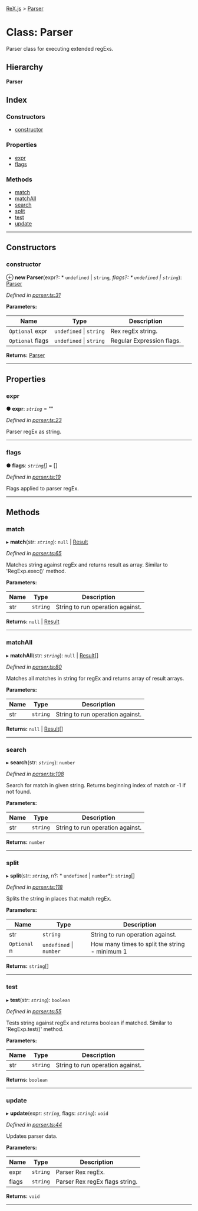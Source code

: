 [ReX.js](../README.md) > [Parser](../classes/parser.md)

# Class: Parser

Parser class for executing extended regExs.

## Hierarchy

**Parser**

## Index

### Constructors

* [constructor](parser.md#constructor)

### Properties

* [expr](parser.md#expr)
* [flags](parser.md#flags)

### Methods

* [match](parser.md#match)
* [matchAll](parser.md#matchall)
* [search](parser.md#search)
* [split](parser.md#split)
* [test](parser.md#test)
* [update](parser.md#update)

---

## Constructors

<a id="constructor"></a>

###  constructor

⊕ **new Parser**(expr?: * `undefined` &#124; `string`*, flags?: * `undefined` &#124; `string`*): [Parser](parser.md)

*Defined in [parser.ts:31](https://github.com/areknawo/Rex/blob/cd201a2/src/parser.ts#L31)*

**Parameters:**

| Name | Type | Description |
| ------ | ------ | ------ |
| `Optional` expr |  `undefined` &#124; `string`|  Rex regEx string. |
| `Optional` flags |  `undefined` &#124; `string`|  Regular Expression flags. |

**Returns:** [Parser](parser.md)

___

## Properties

<a id="expr"></a>

###  expr

**● expr**: *`string`* = ""

*Defined in [parser.ts:23](https://github.com/areknawo/Rex/blob/cd201a2/src/parser.ts#L23)*

Parser regEx as string.

___
<a id="flags"></a>

###  flags

**● flags**: *`string`[]* =  []

*Defined in [parser.ts:19](https://github.com/areknawo/Rex/blob/cd201a2/src/parser.ts#L19)*

Flags applied to parser regEx.

___

## Methods

<a id="match"></a>

###  match

▸ **match**(str: *`string`*):  `null` &#124; [Result](../interfaces/result.md)

*Defined in [parser.ts:65](https://github.com/areknawo/Rex/blob/cd201a2/src/parser.ts#L65)*

Matches string against regEx and returns result as array. Similar to 'RegExp.exec()' method.

**Parameters:**

| Name | Type | Description |
| ------ | ------ | ------ |
| str | `string` |  String to run operation against. |

**Returns:**  `null` &#124; [Result](../interfaces/result.md)

___
<a id="matchall"></a>

###  matchAll

▸ **matchAll**(str: *`string`*):  `null` &#124; [Result](../interfaces/result.md)[]

*Defined in [parser.ts:80](https://github.com/areknawo/Rex/blob/cd201a2/src/parser.ts#L80)*

Matches all matches in string for regEx and returns array of result arrays.

**Parameters:**

| Name | Type | Description |
| ------ | ------ | ------ |
| str | `string` |  String to run operation against. |

**Returns:**  `null` &#124; [Result](../interfaces/result.md)[]

___
<a id="search"></a>

###  search

▸ **search**(str: *`string`*): `number`

*Defined in [parser.ts:108](https://github.com/areknawo/Rex/blob/cd201a2/src/parser.ts#L108)*

Search for match in given string. Returns beginning index of match or -1 if not found.

**Parameters:**

| Name | Type | Description |
| ------ | ------ | ------ |
| str | `string` |  String to run operation against. |

**Returns:** `number`

___
<a id="split"></a>

###  split

▸ **split**(str: *`string`*, n?: * `undefined` &#124; `number`*): `string`[]

*Defined in [parser.ts:118](https://github.com/areknawo/Rex/blob/cd201a2/src/parser.ts#L118)*

Splits the string in places that match regEx.

**Parameters:**

| Name | Type | Description |
| ------ | ------ | ------ |
| str | `string` |  String to run operation against. |
| `Optional` n |  `undefined` &#124; `number`|  How many times to split the string - minimum 1 |

**Returns:** `string`[]

___
<a id="test"></a>

###  test

▸ **test**(str: *`string`*): `boolean`

*Defined in [parser.ts:55](https://github.com/areknawo/Rex/blob/cd201a2/src/parser.ts#L55)*

Tests string against regEx and returns boolean if matched. Similar to 'RegExp.test()' method.

**Parameters:**

| Name | Type | Description |
| ------ | ------ | ------ |
| str | `string` |  String to run operation against. |

**Returns:** `boolean`

___
<a id="update"></a>

###  update

▸ **update**(expr: *`string`*, flags: *`string`*): `void`

*Defined in [parser.ts:44](https://github.com/areknawo/Rex/blob/cd201a2/src/parser.ts#L44)*

Updates parser data.

**Parameters:**

| Name | Type | Description |
| ------ | ------ | ------ |
| expr | `string` |  Parser Rex regEx. |
| flags | `string` |  Parser Rex regEx flags string. |

**Returns:** `void`

___

